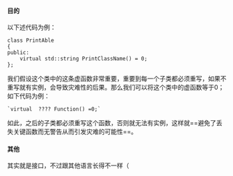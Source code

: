 #### 目的
以下述代码为例：
```
class PrintAble
{
public:
	virtual std::string PrintClassName() = 0;
};
```
我们假设这个类中的这条虚函数非常重要，重要到每一个子类都必须重写，如果不重写就有实例，会导致灾难性的后果。那么我们可以将这个类中的虚函数等于0；如下代码为例：

	`virtual  ???? Function() =0;`

如此，之后的子类都必须重写这个函数，否则就无法有实例，这样就==避免了丢失关键函数而无警告从而引发灾难的可能性==。

#### 其他
其实就是接口，不过跟其他语言长得不一样（